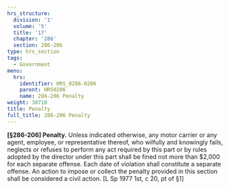 ```yaml
---
hrs_structure:
  division: '1'
  volume: '5'
  title: '17'
  chapter: '286'
  section: 286-206
type: hrs_section
tags:
  - Government
menu:
  hrs:
    identifier: HRS_0286-0206
    parent: HRS0286
    name: 286-206 Penalty
weight: 38710
title: Penalty
full_title: 286-206 Penalty
---
```

**[§286-206] Penalty.** Unless indicated otherwise, any motor carrier or any agent, employee, or representative thereof, who wilfully and knowingly fails, neglects or refuses to perform any act required by this part or by rules adopted by the director under this part shall be fined not more than $2,000 for each separate offense. Each date of violation shall constitute a separate offense. An action to impose or collect the penalty provided in this section shall be considered a civil action. [L Sp 1977 1st, c 20, pt of §1]